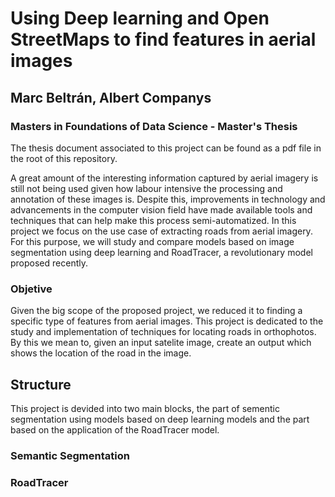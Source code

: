 # Using Deep learning and Open StreetMaps to find features in aerial images

## Marc Beltrán, Albert Companys

### Masters in Foundations of Data Science - Master's Thesis

The thesis document associated to this project can be found as a pdf file in the root of this repository.

A great amount of the interesting information captured by aerial imagery is still not being used given how labour intensive the processing and annotation of these images is. Despite this, improvements in technology and advancements in the computer vision field have made available tools and techniques that can help make this process semi-automatized. In this project we focus on the use case of extracting roads from aerial imagery. For this purpose, we will study and compare models based on image segmentation using deep learning and RoadTracer, a revolutionary model proposed recently.

### Objetive

Given the big scope of the proposed project, we reduced it to finding a specific type of features from aerial images. This project is dedicated to the study and implementation of techniques for locating roads in orthophotos. By this we mean to, given an input satelite image, create an output which shows the location of the road in the image.

## Structure

This project is devided into two main blocks, the part of sementic segmentation using models based on deep learning models and the part based on the application of the RoadTracer model. 

### Semantic Segmentation





### RoadTracer
